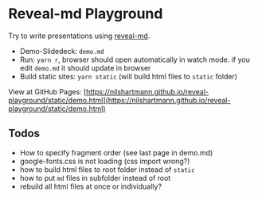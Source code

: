 # Reveal-md Playground

Try to write presentations using [reveal-md](https://github.com/webpro/reveal-md).

- Demo-Slidedeck: `demo.md`
- Run: `yarn r`, browser should open automatically in watch mode. if you edit `demo.md` it should update in browser
- Build static sites: `yarn static` (will build html files to `static` folder)

View at GitHub Pages: [https://nilshartmann.github.io/reveal-playground/static/demo.html](https://nilshartmann.github.io/reveal-playground/static/demo.html)

## Todos

- How to specify fragment order (see last page in demo.md)
- google-fonts.css is not loading (css import wrong?)
- how to build html files to root folder instead of `static`
- how to put `md` files in subfolder instead of root
- rebuild all html files at once or individually?

